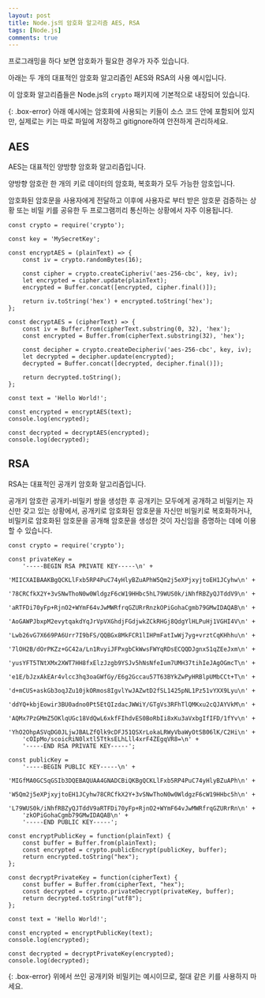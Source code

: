 ```yaml
---
layout: post
title: Node.js의 암호화 알고리즘 AES, RSA
tags: [Node.js]
comments: true
---
```


프로그래밍을 하다 보면 암호화가 필요한 경우가 자주 있습니다.

아래는 두 개의 대표적인 암호화 알고리즘인 AES와 RSA의 사용 예시입니다.

이 암호화 알고리즘들은 Node.js의 `crypto` 패키지에 기본적으로 내장되어 있습니다.

{: .box-error}
아래 예시에는 암호화에 사용되는 키들이 소스 코드 안에 포함되어 있지만, 실제로는 키는 따로 파일에 저장하고 gitignore하여 안전하게 관리하세요.

## AES

AES는 대표적인 양방향 암호화 알고리즘입니다.

양방향 암호란 한 개의 키로 데이터의 암호화, 복호화가 모두 가능한 암호입니다.

암호화된 암호문을 사용자에게 전달하고 이후에 사용자로 부터 받은 암호문 검증하는 상황 또는 비밀 키를 공유한 두 프로그램끼리 통신하는 상황에서 자주 이용됩니다.

~~~
const crypto = require('crypto');

const key = 'MySecretKey';

const encryptAES = (plainText) => {
    const iv = crypto.randomBytes(16);

    const cipher = crypto.createCipheriv('aes-256-cbc', key, iv);
    let encrypted = cipher.update(plainText);
    encrypted = Buffer.concat([encrypted, cipher.final()]);

    return iv.toString('hex') + encrypted.toString('hex');
};

const decryptAES = (cipherText) => {
    const iv = Buffer.from(cipherText.substring(0, 32), 'hex');
    const encrypted = Buffer.from(cipherText.substring(32), 'hex');

    const decipher = crypto.createDecipheriv('aes-256-cbc', key, iv);
    let decrypted = decipher.update(encrypted);
    decrypted = Buffer.concat([decrypted, decipher.final()]);

    return decrypted.toString();
};

const text = 'Hello World!';

const encrypted = encryptAES(text);
console.log(encrypted);

const decrypted = decryptAES(encrypted);
console.log(decrypted);
~~~

## RSA

RSA는 대표적인 공개키 암호화 알고리즘입니다.

공개키 암호란 공개키-비밀키 쌍을 생성한 후 공개키는 모두에게 공개하고 비밀키는 자신만 갖고 있는 상황에서, 공개키로 암호화된 암호문을 자신만 비밀키로 복호화하거나, 비밀키로 암호화된 암호문을 공개해 암호문을 생성한 것이 자신임을 증명하는 데에 이용할 수 있습니다.

~~~
const crypto = require('crypto');

const privateKey =
    '-----BEGIN RSA PRIVATE KEY-----\n' +
    'MIICXAIBAAKBgQCKLlFxb5RP4PuC74yHlyBZuAPhW5Qm2j5eXPjxyjtoEH1JCyhw\n' +
    '78CRCfkX2Y+3vSNwThoN0w0WldgzF6cW19HHbc5hL79WUS0k/iNhfRBZyQJTddV9\n' +
    'aRTFDi70yFp+RjnO2+WYmF64vJwMWRfrqGZURrRnzkOPiGohaCgmb79GMwIDAQAB\n' +
    'AoGAWPJbxpM2evytqakdYqJrVpVXGhdjFGdjwkZCkRHGj8QdgYlHLPuHj1VGHI4V\n' +
    'Lwb26vG7X669PA6Urr7I9bFS/QQBGx8MkFCR1lIHPmFatIwWj7yg+vrztCqKHhhu\n' +
    '7lOH2B/dOrPKZz+GC42a/Ln1RvyiJFPxgbCkWwsFWYqRDsECQQDJgnxS1qZEeJxm\n' +
    'yusYFT5TNtXMx2XWT7HH8fxElzJzgb9YSJv5hNsNfeIum7UMH37tihIeJAgOGmcT\n' +
    'e1E/bJzxAkEAr4vlcc3hq3oaGWfGy/E6g2Gccau57T63BYkZwPyHRBlpUMbCCt+T\n' +
    'd+mCUS+askGb3oqJZu10jkORmos8IgvlYwJAZwtD2fSL1425pNL1Pz51vYXX9Lyu\n' +
    'ddYQ+kbjEowir3BU0adno0Pt5EtQIzdacJWWiY/GTgVs3RFhTlQMKxu2cQJAYVkM\n' +
    'AQMx7PzGMmZ5OKlqUGc18VdQwL6xkfFIhdvES0BoRbIi8xKu3aVxbgIfIFD/1fYv\n' +
    'YhO2OhpASVqDG0JLjwJBALZfQlk9cDFJ51QSXrLokaLRWyVbaWyOtSB06lK/C2Hi\n' +
    'cOIpMo/scoicRiN0lxtl5TtksELhLll4xrF4ZEgqVR8=\n' +
    '-----END RSA PRIVATE KEY-----';

const publicKey =
    '-----BEGIN PUBLIC KEY-----\n' +
    'MIGfMA0GCSqGSIb3DQEBAQUAA4GNADCBiQKBgQCKLlFxb5RP4PuC74yHlyBZuAPh\n' +
    'W5Qm2j5eXPjxyjtoEH1JCyhw78CRCfkX2Y+3vSNwThoN0w0WldgzF6cW19HHbc5h\n' +
    'L79WUS0k/iNhfRBZyQJTddV9aRTFDi70yFp+RjnO2+WYmF64vJwMWRfrqGZURrRn\n' +
    'zkOPiGohaCgmb79GMwIDAQAB\n' +
    '-----END PUBLIC KEY-----';

const encryptPublicKey = function(plainText) {
    const buffer = Buffer.from(plainText);
    const encrypted = crypto.publicEncrypt(publicKey, buffer);
    return encrypted.toString("hex");
};

const decryptPrivateKey = function(cipherText) {
    const buffer = Buffer.from(cipherText, "hex");
    const decrypted = crypto.privateDecrypt(privateKey, buffer);
    return decrypted.toString("utf8");
};

const text = 'Hello World!';

const encrypted = encryptPublicKey(text);
console.log(encrypted);

const decrypted = decryptPrivateKey(encrypted);
console.log(decrypted);
~~~

{: .box-error}
위에서 쓰인 공개키와 비밀키는 예시이므로, 절대 같은 키를 사용하지 마세요.

